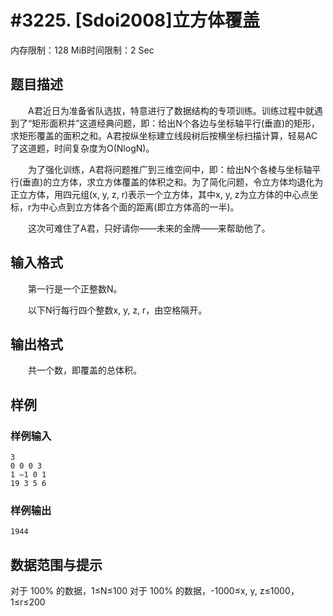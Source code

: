 # #3225. [Sdoi2008]立方体覆盖

内存限制：128 MiB时间限制：2 Sec

## 题目描述

　　A君近日为准备省队选拔，特意进行了数据结构的专项训练。训练过程中就遇到了&ldquo;矩形面积并&rdquo;这道经典问题，即：给出N个各边与坐标轴平行(垂直)的矩形，求矩形覆盖的面积之和。A君按纵坐标建立线段树后按横坐标扫描计算，轻易AC了这道题，时间复杂度为O(NlogN)。

　　为了强化训练，A君将问题推广到三维空间中，即：给出N个各棱与坐标轴平行(垂直)的立方体，求立方体覆盖的体积之和。为了简化问题，令立方体均退化为正立方体，用四元组(x, y, z, r)表示一个立方体，其中x, y, z为立方体的中心点坐标，r为中心点到立方体各个面的距离(即立方体高的一半)。

　　这次可难住了A君，只好请你&mdash;&mdash;未来的金牌&mdash;&mdash;来帮助他了。

 

## 输入格式

　　第一行是一个正整数N。

　　以下N行每行四个整数x, y, z, r，由空格隔开。

 

## 输出格式

 

　　共一个数，即覆盖的总体积。

 

## 样例

### 样例输入

    
    3
    0 0 0 3
    1 –1 0 1
    19 3 5 6
     
    
    

### 样例输出

    
    1944
     
    
    

## 数据范围与提示

对于 100% 的数据，1&le;N&le;100
对于 100% 的数据，-1000&le;x, y, z&le;1000，1&le;r&le;200
